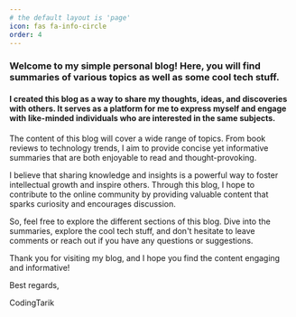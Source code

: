 ```yaml
---
# the default layout is 'page'
icon: fas fa-info-circle
order: 4
---
```

### Welcome to my simple personal blog! Here, you will find summaries of various topics as well as some cool tech stuff.

#### I created this blog as a way to share my thoughts, ideas, and discoveries with others. It serves as a platform for me to express myself and engage with like-minded individuals who are interested in the same subjects.

The content of this blog will cover a wide range of topics. From book reviews to technology trends, I aim to provide concise yet informative summaries that are both enjoyable to read and thought-provoking.

I believe that sharing knowledge and insights is a powerful way to foster intellectual growth and inspire others. Through this blog, I hope to contribute to the online community by providing valuable content that sparks curiosity and encourages discussion.

So, feel free to explore the different sections of this blog. Dive into the summaries, explore the cool tech stuff, and don't hesitate to leave comments or reach out if you have any questions or suggestions.

Thank you for visiting my blog, and I hope you find the content engaging and informative!

Best regards,

CodingTarik